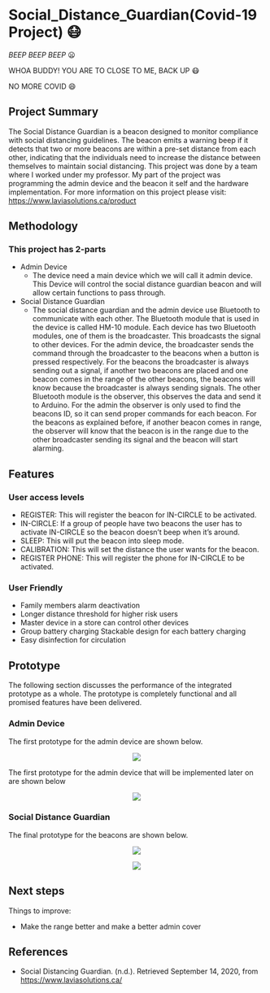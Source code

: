 # Social_Distance_Guardian(Covid-19 Project) 😷

*BEEP BEEP BEEP* 😦
<p> WHOA BUDDY! YOU ARE TO CLOSE TO ME, BACK UP 😷 </p>
<p> NO MORE COVID 😄 </p>
 

## Project Summary
The Social Distance Guardian is a beacon designed to monitor compliance with social distancing guidelines. The beacon emits a warning beep if it detects that two or more beacons are within a pre-set distance from each other, indicating that the individuals need to increase the distance between themselves to maintain social distancing.
This project was done by a team where I worked under my professor. My part of the project was programming the admin device and the beacon it self and the hardware implementation. 
For more information on this project please visit:
https://www.laviasolutions.ca/product

## Methodology
### This project has 2-parts
- Admin Device 
  - The device need a main device which we will call it admin device. This Device will control the social distance guardian beacon and will allow certain functions to pass through.
- Social Distance Guardian 
  - The social distance guardian and the admin device use Bluetooth to communicate with each other. The Bluetooth module that is used in the device is called HM-10 module. Each device has two Bluetooth modules, one of them is the broadcaster. This broadcasts the signal to other devices. For the admin device, the broadcaster sends the command through the broadcaster to the beacons when a button is pressed respectively. For the beacons the broadcaster is always sending out a signal, if another two beacons are placed and one beacon comes in the range of the other beacons, the beacons will know because the broadcaster is always sending signals. The other Bluetooth module is the observer, this observes the data and send it to Arduino. For the admin the observer is only used to find the beacons ID, so it can send proper commands for each beacon. For the beacons as explained before, if another beacon comes in range, the observer will know that the beacon is in the range due to the other broadcaster sending its signal and the beacon will start alarming.

## Features
### User access levels
- REGISTER: This will register the beacon for IN-CIRCLE to be activated.
- IN-CIRCLE: If a group of people have two beacons the user has to activate IN-CIRCLE so the beacon doesn’t beep when it’s around.
- SLEEP: This will put the beacon into sleep mode.
- CALIBRATION: This will set the distance the user wants for the beacon.
- REGISTER PHONE: This will register the phone for IN-CIRCLE to be activated.

### User Friendly
- Family members  alarm deactivation
- Longer distance threshold for higher risk users
- Master device in a store can control other devices
- Group battery charging Stackable design for each battery charging 
- Easy disinfection for circulation


## Prototype
The following section discusses the performance of the integrated prototype as a whole. The
prototype is completely functional and all promised features have been delivered. 

### Admin Device
The first prototype for the admin device are shown below. 

<p align="center">
  <img src="https://user-images.githubusercontent.com/57046416/217137512-046d1e5d-38b9-4418-9ba3-fa388ed9a0e0.png"/>
</p>

The first prototype for the admin device that will be implemented later on are shown below
<p align="center">
  <img src="https://user-images.githubusercontent.com/57046416/217137621-4e044240-0499-42ce-afcb-55a0e046ebca.png"/>
</p>


### Social Distance Guardian
The final prototype for the beacons are shown below.

<p align="center">
  <img src="https://user-images.githubusercontent.com/57046416/217138114-6e0c8e42-46d5-46d4-b032-f3723ee40d22.png"/>
</p>

<p align="center">
  <img src="https://user-images.githubusercontent.com/57046416/217138824-bc000baa-7981-49da-82f0-e7d5d14fad06.png"/>
</p>



## Next steps

Things to improve:
- Make the range better and make a better admin cover 




## References

- Social Distancing Guardian. (n.d.). Retrieved September 14, 2020, from https://www.laviasolutions.ca/

